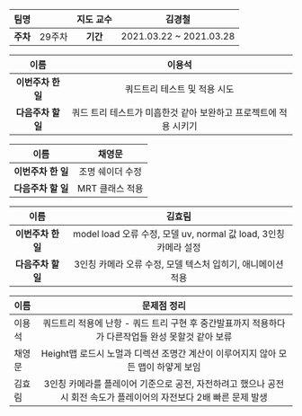 |   팀명   |        | 지도 교수 |         김경철          |
| :------: | :----: | :-------: | :---------------------: |
| **주차** | 29주차 | **기간**  | 2021.03.22 ~ 2021.03.28 |

|        이름        |                            이용석                            |
| :----------------: | :----------------------------------------------------------: |
| **이번주차 한 일** |                 쿼드트리 테스트 및 적용 시도                 |
| **다음주차 할 일** | 쿼드 트리 테스트가 미흡한것 같아 보완하고 프로젝트에 적용 시키기 |

|        이름        |      채영문      |
| :----------------: | :--------------: |
| **이번주차 한 일** | 조명 쉐이더 수정 |
| **다음주차 할 일** | MRT 클래스 적용  |

|        이름        |                            김효림                            |
| :----------------: | :----------------------------------------------------------: |
| **이번주차 한 일** | model load 오류 수정, 모델 uv, normal 값 load, 3인칭 카메라 설정 |
| **다음주차 할 일** | 3인칭 카메라 오류 수정, 모델 텍스처 입히기, 애니메이션 적용  |

| 이름   |                         문제점 정리                          |
| ------ | :----------------------------------------------------------: |
| 이용석 | 쿼드트리 적용에 난항 - 쿼드 트리 구현 후 중간발표까지 적용하다가 다른작업들 완성 못할것 같아 보류 |
| 채영문 | Height맵 로드시 노멀과 디렉션 조명간 계산이 이루어지지 않아 모든 맵이 하얗게 보임 |
| 김효림 | 3인칭 카메라를 플레이어 기준으로 공전, 자전하려고 했으나 공전 시 회전 속도가 플레이어의 자전보다 2배 빠른 문제 발생 |


